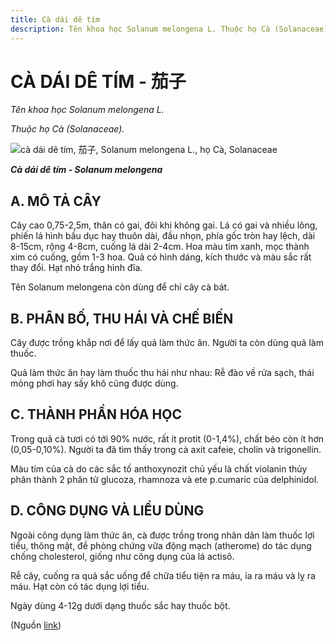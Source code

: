 ```yaml
---
title: Cà dái dê tím
description: Tên khoa học Solanum melongena L. Thuộc họ Cà (Solanaceae).
---
```

# CÀ DÁI DÊ TÍM - 茄子

*Tên khoa học Solanum melongena L.*

*Thuộc họ Cà (Solanaceae).*

![cà dái dê tím, 茄子, Solanum melongena L., họ Cà, Solanaceae](/imgs/do-tat-loi/ctvvtvn/ca-dai-de-tim.jpg)

***Cà dái dê tím - Solanum melongena***

## A. MÔ TẢ CÂY

Cây cao 0,75-2,5m, thân có gai, đôi khi không gai. Lá có gai và nhiều lông, phiến lá hình bầu dục hay thuôn dài, đầu nhọn, phía gốc tròn hay lệch, dài 8-15cm, rộng 4-8cm, cuống lá dài 2-4cm. Hoa màu tím xanh, mọc thành xim có cuống, gồm 1-3 hoa. Quả có hình dáng, kích thước và màu sắc rất thay đổi. Hạt nhỏ trắng hình đĩa.

Tên Solanum melongena còn dùng để chỉ cây cà bát.

## B. PHÂN BỐ, THU HÁI VÀ CHẾ BIẾN

Cây được trồng khắp nơi để lấy quả làm thức ăn. Người ta còn dùng quả làm thuốc.

Quả làm thức ăn hay làm thuốc thu hái như nhau: Rễ đào về rửa sạch, thái mỏng phơi hay sấy khô cũng được dùng.

## C. THÀNH PHẦN HÓA HỌC

Trong quả cà tươi có tới 90% nước, rất ít protit (0-1,4%), chất béo còn ít hơn (0,05-0,10%). Người ta đã tìm thấy trong cà axit cafeie, cholin và trigonellin.

Màu tím của cà do các sắc tố anthoxynozit chủ yếu là chất violanin thủy phân thành 2 phân tử glucoza, rhamnoza và ete p.cumaric của delphinidol.

## D. CÔNG DỤNG VÀ LIỀU DÙNG

Ngoài công dụng làm thức ăn, cà được trồng trong nhân dân làm thuốc lợi tiểu, thông mật, đề phòng chứng vữa động mạch (atherome) do tác dụng chống cholesterol, giống như công dụng của lá actisô.

Rễ cây, cuống ra quả sắc uống để chữa tiểu tiện ra máu, ỉa ra máu và lỵ ra máu. Hạt còn có tác dụng lợi tiểu.

Ngày dùng 4-12g dưới dạng thuốc sắc hay thuốc bột.

(Nguồn <a href="http://www.thuocvuonnha.com/nhung-cay-thuoc-va-vi-thuoc-viet-nam/ket-qua-tra-cuu/ca-dai-de-tim" target="_blank">link</a>)
